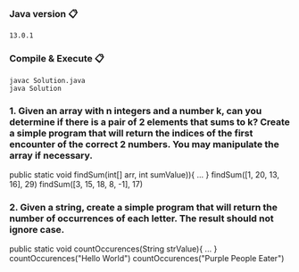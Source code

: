 ### Java version 📋
```
13.0.1
```

### Compile & Execute 📋
```
javac Solution.java
java Solution
```

### 1. Given an array with n integers and a number k, can you determine if there is a pair of 2 elements that sums to k? Create a simple program that will return the indices of the first encounter of the correct 2 numbers. You may manipulate the array if necessary.
public static void findSum(int[] arr, int sumValue)){
  ...
}
findSum([1, 20, 13, 16], 29) 
findSum([3, 15, 18, 8, -1], 17)

### 2. Given a string, create a simple program that will return the number of occurrences of each letter. The result should not ignore case.
public static void countOccurences(String strValue){ 
  ...
}
countOccurences("Hello World") 
countOccurences("Purple People Eater")

